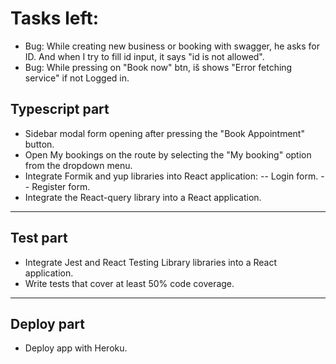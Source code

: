 # Tasks left:

- Bug: While creating new business or booking with swagger, he asks for ID. And when I try to fill id input, it says "id is not allowed".
- Bug: While pressing on "Book now" btn, iš shows "Error fetching service" if not Logged in.

## Typescript part

- Sidebar modal form opening after pressing the "Book Appointment" button.
- Open My bookings on the route by selecting the "My booking" option from the dropdown menu.
- Integrate Formik and yup libraries into React application:
  -- Login form.
  -- Register form.
- Integrate the React-query library into a React application.

---

## Test part

- Integrate Jest and React Testing Library libraries into a React application.
- Write tests that cover at least 50% code coverage.

---

## Deploy part

- Deploy app with Heroku.
